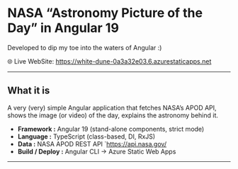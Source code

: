 # NASA “Astronomy Picture of the Day” in Angular 19

Developed to dip my toe into the waters of Angular :)

🌐 Live WebSite: https://white-dune-0a3a32e03.6.azurestaticapps.net

---

## What it is
A very (very) simple Angular application that fetches NASA’s APOD API, shows the
image (or video) of the day, explains the astronomy behind it. 

* **Framework :** Angular 19 (stand-alone components, strict mode)  
* **Language :** TypeScript (class-based, DI, RxJS)  
* **Data :** NASA APOD REST API `https://api.nasa.gov/ 
* **Build / Deploy :** Angular CLI → Azure Static Web Apps 


---
